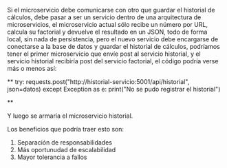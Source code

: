 Si el microservicio debe comunicarse con otro que guardar el historial de cálculos, debe pasar a ser un servicio dentro de una arquitectura de microservicios, el microservicio actual sólo recibe un número por URL, calcula su factorial  y devuelve
el resultado en un JSON, todo de forma local, sin nada de persistencia, pero el nuevo servicio debe encargarse de conectarse a la base de datos y guardar el historial de cálculos, podríamos tener el primer microservicio que
envíe post al servicio historial, y el servicio historial recibiría post del servicio factorial, el código podría verse más o menos así:

** 
 try:
        requests.post("http://historial-servicio:5001/api/historial", json=datos)
    except Exception as e:
        print("No se pudo registrar el historial")

  **


  Y luego se armaría el microservicio historial.

  Los beneficios que podría traer esto son:
1. Separación de responsabilidades
2. Más oportunudad de escalabilidad
3. Mayor tolerancia a fallos
